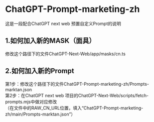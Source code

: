 # ChatGPT-Prompt-marketing-zh
这是一段配合ChatGPT next web 预置自定义Prompt的说明
## 1.如何加入新的MASK（面具）
 修改这个路径下的文件ChatGPT-Next-Web/app/masks/cn.ts

## 2.如何加入新的Prompt
 第1步：修改这个路径下的文件ChatGPT-Prompt-marketing-zh/Prompts-marktan.json  
 第2步：在ChatGPT next web 项目的ChatGPT-Next-Web/scripts/fetch-prompts.mjs中做对应修改  
 （在文件中的RAW_CN_URL位置，填入“ChatGPT-Prompt-marketing-zh/main/Prompts-marktan.json”）
